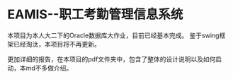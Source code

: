 # EAMIS--职工考勤管理信息系统
本项目为本人大二下的Oracle数据库大作业，目前已经基本完成。
鉴于swing框架已经淘汰，本项目将不再更新。

更加详细的报告，在本项目的pdf文件夹中，包含了整体的设计说明以及如何启动，本md不多做介绍。
